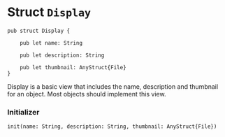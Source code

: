 # Struct `Display`

```cadence
pub struct Display {

    pub let name: String

    pub let description: String

    pub let thumbnail: AnyStruct{File}
}
```

Display is a basic view that includes the name, description and
thumbnail for an object. Most objects should implement this view.

### Initializer

```cadence
init(name: String, description: String, thumbnail: AnyStruct{File})
```


